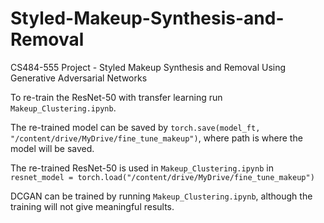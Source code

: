# Styled-Makeup-Synthesis-and-Removal
CS484-555 Project - Styled Makeup Synthesis and Removal Using Generative Adversarial Networks

To re-train the ResNet-50 with transfer learning run `Makeup_Clustering.ipynb`. 

The re-trained model can be saved by `torch.save(model_ft, "/content/drive/MyDrive/fine_tune_makeup")`, where path is where the model will be saved.

The re-trained ResNet-50 is used in `Makeup_Clustering.ipynb` in `resnet_model = torch.load("/content/drive/MyDrive/fine_tune_makeup")`

DCGAN can be trained by running `Makeup_Clustering.ipynb`, although the training will not give meaningful results.

